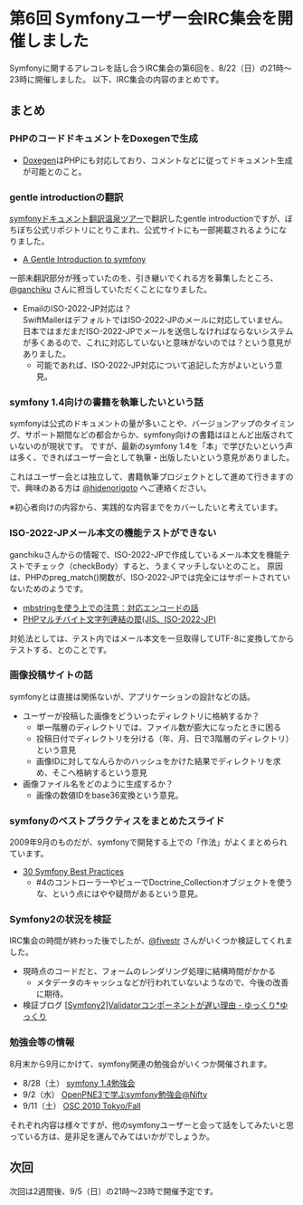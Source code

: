 第6回 Symfonyユーザー会IRC集会を開催しました
============================================

Symfonyに関するアレコレを話し合うIRC集会の第6回を、8/22（日）の21時～23時に開催しました。
以下、IRC集会の内容のまとめです。


まとめ
------

### PHPのコードドキュメントをDoxegenで生成

- [Doxegen](http://www.doxygen.jp/)はPHPにも対応しており、コメントなどに従ってドキュメント生成が可能とのこと。


### gentle introductionの翻訳

[symfonyドキュメント翻訳温泉ツアー](20100801-symfony-translation-spa)で翻訳したgentle introductionですが、ぼちぼち公式リポジトリにとりこまれ、公式サイトにも一部掲載されるようになりました。

- [A Gentle Introduction to symfony](http://www.symfony-project.org/gentle-introduction/1_4/ja/)

一部未翻訳部分が残っていたのを、引き継いでくれる方を募集したところ、[@ganchiku](http://twitter.com/ganchiku) さんに担当していただくことになりました。


- EmailのISO-2022-JP対応は？<br />
  SwiftMailerはデフォルトではISO-2022-JPのメールに対応していません。日本ではまだまだISO-2022-JPでメールを送信しなければならないシステムが多くあるので、これに対応していないと意味がないのでは？という意見がありました。
  - 可能であれば、ISO-2022-JP対応について追記した方がよいという意見。


### symfony 1.4向けの書籍を執筆したいという話

symfonyは公式のドキュメントの量が多いことや、バージョンアップのタイミング、サポート期間などの都合からか、symfony向けの書籍はほとんど出版されていないのが現状です。
ですが、最新のsymfony 1.4を「本」で学びたいという声は多く、できればユーザー会として執筆・出版したいという意見がありました。

これはユーザー会とは独立して、書籍執筆プロジェクトとして進めて行きますので、興味のある方は [@hidenorigoto](http://twitter.com/hidenorigoto) へご連絡ください。

※初心者向けの内容から、実践的な内容までをカバーしたいと考えています。


### ISO-2022-JPメール本文の機能テストができない

ganchikuさんからの情報で、ISO-2022-JPで作成しているメール本文を機能テストでチェック（checkBody）すると、うまくマッチしないとのこと。
原因は、PHPのpreg_match()関数が、ISO-2022-JPでは完全にはサポートされていないためのようです。

- [mbstringを使う上での注意：対応エンコードの話](http://wiki.poyo.jp/read/Writing/kiwameru_php_vol.2/02.php_and_japanese/043.caution_mbstring#d9d90a99)
- [PHPマルチバイト文字列連結の罠(JIS、ISO-2022-JP)](http://www.cpa-lab.com/tech/092)

対処法としては、テスト内ではメール本文を一旦取得してUTF-8に変換してからテストする、とのことです。


### 画像投稿サイトの話

symfonyとは直接は関係ないが、アプリケーションの設計などの話。

- ユーザーが投稿した画像をどういったディレクトリに格納するか？
  - 単一階層のディレクトリでは、ファイル数が膨大になったときに困る
  - 投稿日付でディレクトリを分ける（年、月、日で3階層のディレクトリ）という意見
  - 画像IDに対してなんらかのハッシュをかけた結果でディレクトリを求め、そこへ格納するという意見
- 画像ファイル名をどのように生成するか？
  - 画像の数値IDをbase36変換という意見。


### symfonyのベストプラクティスをまとめたスライド

2009年9月のものだが、symfonyで開発する上での「作法」がよくまとめられています。

- [30 Symfony Best Practices](http://www.slideshare.net/nperriault/30-symfony-best-practices)
  - #4のコントローラーやビューでDoctrine_Collectionオブジェクトを使うな、という点にはやや疑問があるという意見。


### Symfony2の状況を検証

IRC集会の時間が終わった後でしたが、[@fivestr](http://twitter.com/fivestr) さんがいくつか検証してくれました。

- 現時点のコードだと、フォームのレンダリング処理に結構時間がかかる
  - メタデータのキャッシュなどが行われていないようなので、今後の改善に期待。
- 検証ブログ [[Symfony2]Validatorコンポーネントが遅い理由 - ゆっくり*ゆっくり](http://d.hatena.ne.jp/Fivestar/20100822/1282500941)


### 勉強会等の情報

8月末から9月にかけて、symfony関連の勉強会がいくつか開催されます。

- 8/28（土） [symfony 1.4勉強会](http://events.php.gr.jp/events/show/100)
- 9/2（水） [OpenPNE3で学ぶsymfony勉強会@Nifty](http://atnd.org/events/7417)
- 9/11（土） [OSC 2010 Tokyo/Fall](http://www.ospn.jp/osc2010-fall/modules/eguide/event.php?eid=22)

それぞれ内容は様々ですが、他のsymfonyユーザーと会って話をしてみたいと思っている方は、是非足を運んでみてはいかがでしょうか。




次回
----

次回は2週間後、9/5（日）の21時～23時で開催予定です。

